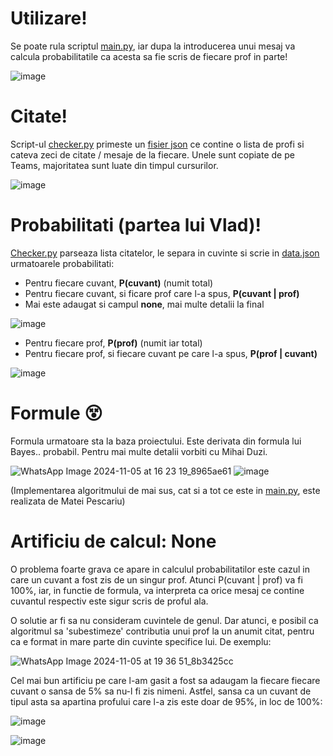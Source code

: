 # Utilizare!

Se poate rula scriptul [main.py](https://github.com/PVDoriginal/psm-pro-1-/blob/main/psm_proj1/main.py), iar dupa la introducerea unui mesaj va calcula probabilitatile ca acesta sa fie scris de fiecare prof in parte!

![image](https://github.com/user-attachments/assets/bb7d79a0-1cf9-4655-9a20-f79f72416920)

# Citate!

Script-ul [checker.py](https://github.com/PVDoriginal/psm-pro-1-/blob/main/psm_proj1/checker.py) primeste un [fisier json](https://github.com/PVDoriginal/psm-pro-1-/blob/main/psm_proj1/data/quotes.json) ce contine o lista de profi si cateva zeci de citate / mesaje de la fiecare. Unele sunt copiate de pe Teams, majoritatea sunt luate din timpul cursurilor. 

![image](https://github.com/user-attachments/assets/9cf8ed54-b95b-4f25-99d9-e4a79555d0da)

# Probabilitati (partea lui Vlad)!


[Checker.py](https://github.com/PVDoriginal/psm-pro-1-/blob/main/psm_proj1/checker.py) parseaza lista citatelor, le separa in cuvinte si scrie in [data.json](https://github.com/PVDoriginal/psm-pro-1-/blob/main/psm_proj1/data/data.json) urmatoarele probabilitati: 

- Pentru fiecare cuvant, **P(cuvant)** (numit total)
- Pentru fiecare cuvant, si ficare prof care l-a spus, **P(cuvant | prof)**
- Mai este adaugat si campul **none**, mai multe detalii la final

![image](https://github.com/user-attachments/assets/ea363a33-e9dd-4086-89ec-ad1c6d62377d)

- Pentru fiecare prof, **P(prof)** (numit iar total)
- Pentru fiecare prof, si fiecare cuvant pe care l-a spus, **P(prof | cuvant)**

![image](https://github.com/user-attachments/assets/cf3a3a47-d537-4637-a05f-7ecf6fa0c8d0)

# Formule 😵

Formula urmatoare sta la baza proiectului. Este derivata din formula lui Bayes.. probabil. Pentru mai multe detalii vorbiti cu Mihai Duzi. 

![WhatsApp Image 2024-11-05 at 16 23 19_8965ae61](https://github.com/user-attachments/assets/8a61e154-db64-40ab-a06e-e8fbeb521720)
![image](https://github.com/user-attachments/assets/4a914817-dcc2-43ba-8a9a-76a2aadc4806)

(Implementarea algoritmului de mai sus, cat si a tot ce este in [main.py](https://github.com/PVDoriginal/psm-pro-1-/blob/main/psm_proj1/main.py), este realizata de Matei Pescariu)  

# Artificiu de calcul: None

O problema foarte grava ce apare in calculul probabilitatilor este cazul in care un cuvant a fost zis de un singur prof. Atunci P(cuvant | prof) va fi 100%, iar, in functie de formula, va interpreta ca orice mesaj ce contine cuvantul respectiv este sigur scris de proful ala. 

O solutie ar fi sa nu consideram cuvintele de genul. Dar atunci, e posibil ca algoritmul sa 'subestimeze' contributia unui prof la un anumit citat, pentru ca e format in mare parte din cuvinte specifice lui. De exemplu:

![WhatsApp Image 2024-11-05 at 19 36 51_8b3425cc](https://github.com/user-attachments/assets/d4a7c767-11ed-4608-946e-872491755170)

Cel mai bun artificiu pe care l-am gasit a fost sa adaugam la fiecare fiecare cuvant o sansa de 5% sa nu-l fi zis nimeni. Astfel, sansa ca un cuvant de tipul asta sa apartina profului care l-a zis este doar de 95%, in loc de 100%:

![image](https://github.com/user-attachments/assets/3e5d5edb-61b2-4662-8959-dec4e6c688b8)

![image](https://github.com/user-attachments/assets/ab45766e-a1d4-4f56-8b54-a897e4f0bd28)



 


